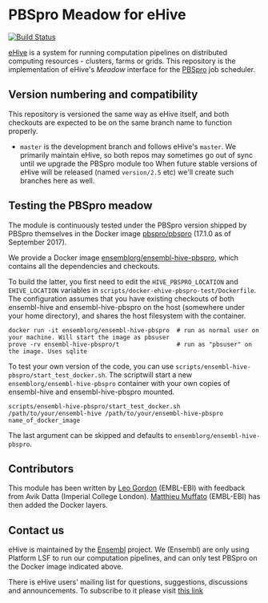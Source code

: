 
PBSpro Meadow for eHive
=======================

[![Build Status](https://travis-ci.org/Ensembl/ensembl-hive-pbspro.svg?branch=master)](https://travis-ci.org/Ensembl/ensembl-hive-pbspro)

[eHive](https://github.com/Ensembl/ensembl-hive) is a system for running computation pipelines on distributed computing resources - clusters, farms or grids.
This repository is the implementation of eHive's _Meadow_ interface for the [PBSpro](https://research.cs.wisc.edu/pbspro/) job scheduler.


Version numbering and compatibility
-----------------------------------

This repository is versioned the same way as eHive itself, and both
checkouts are expected to be on the same branch name to function properly.
* `master` is the development branch and follows eHive's `master`. We
  primarily maintain eHive, so both repos may sometimes go out of sync
  until we upgrade the PBSpro module too
When future stable versions of eHive will be released (named `version/2.5`
etc) we'll create such branches here as well.


Testing the PBSpro meadow
-------------------------

The module is continuously tested under the PBSpro version shipped by
PBSpro themselves in the Docker image [pbspro/pbspro](https://hub.docker.com/r/pbspro/pbspro/)
(17.1.0 as of September 2017).

We provide a Docker image
[ensemblorg/ensembl-hive-pbspro](https://hub.docker.com/r/ensemblorg/ensembl-hive-pbspro/),
which contains all the dependencies and checkouts.

To build the latter, you first need to edit the `HIVE_PBSPRO_LOCATION` and
`EHIVE_LOCATION` variables in
`scripts/docker-ehive-pbspro-test/Dockerfile`.
The configuration assumes that you have existing checkouts of both
ensembl-hive and ensembl-hive-pbspro on the host (somewhere under your
home directory), and shares the host filesystem with the container.

```
docker run -it ensemblorg/ensembl-hive-pbspro  # run as normal user on your machine. Will start the image as pbsuser
prove -rv ensembl-hive-pbspro/t                # run as "pbsuser" on the image. Uses sqlite
```

To test your own version of the code, you can use
`scripts/ensembl-hive-pbspro/start_test_docker.sh`.
The scriptwill start a new ``ensemblorg/ensembl-hive-pbspro`` container with
your own copies of ensembl-hive and ensembl-hive-pbspro mounted.

```
scripts/ensembl-hive-pbspro/start_test_docker.sh /path/to/your/ensembl-hive /path/to/your/ensembl-hive-pbspro name_of_docker_image

```

The last argument can be skipped and defaults to `ensemblorg/ensembl-hive-pbspro`.

Contributors
------------

This module has been written by [Leo Gordon](https://github.com/ens-lg4)
(EMBL-EBI) with feedback from Avik Datta (Imperial College London). 
[Matthieu Muffato](https://github.com/muffato) (EMBL-EBI) has then added
the Docker layers.


Contact us
----------

eHive is maintained by the [Ensembl](http://www.ensembl.org/info/about/) project.
We (Ensembl) are only using Platform LSF to run our computation
pipelines, and can only test PBSpro on the Docker image indicated above.

There is eHive users' mailing list for questions, suggestions, discussions and announcements.
To subscribe to it please visit [this link](http://listserver.ebi.ac.uk/mailman/listinfo/ehive-users)

